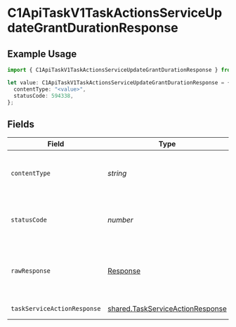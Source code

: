 # C1ApiTaskV1TaskActionsServiceUpdateGrantDurationResponse

## Example Usage

```typescript
import { C1ApiTaskV1TaskActionsServiceUpdateGrantDurationResponse } from "conductorone-sdk-typescript/sdk/models/operations";

let value: C1ApiTaskV1TaskActionsServiceUpdateGrantDurationResponse = {
  contentType: "<value>",
  statusCode: 594338,
};
```

## Fields

| Field                                                                                       | Type                                                                                        | Required                                                                                    | Description                                                                                 |
| ------------------------------------------------------------------------------------------- | ------------------------------------------------------------------------------------------- | ------------------------------------------------------------------------------------------- | ------------------------------------------------------------------------------------------- |
| `contentType`                                                                               | *string*                                                                                    | :heavy_check_mark:                                                                          | HTTP response content type for this operation                                               |
| `statusCode`                                                                                | *number*                                                                                    | :heavy_check_mark:                                                                          | HTTP response status code for this operation                                                |
| `rawResponse`                                                                               | [Response](https://developer.mozilla.org/en-US/docs/Web/API/Response)                       | :heavy_check_mark:                                                                          | Raw HTTP response; suitable for custom response parsing                                     |
| `taskServiceActionResponse`                                                                 | [shared.TaskServiceActionResponse](../../../sdk/models/shared/taskserviceactionresponse.md) | :heavy_minus_sign:                                                                          | Successful response                                                                         |
